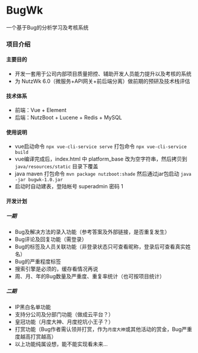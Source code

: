 # BugWk
一个基于Bug的分析学习及考核系统

### 项目介绍
#### 主要目的
* 开发一套用于公司内部项目质量把控、辅助开发人员能力提升以及考核的系统
* 为 NutzWk 6.0（微服务+API网关+前后端分离）做前期的预研及技术栈评估
#### 技术体系
* 前端：Vue + Element
* 后端：NutzBoot + Lucene + Redis + MySQL
#### 使用说明
* vue启动命令 `npx vue-cli-service serve` 打包命令 `npx vue-cli-service build`
* vue编译完成后，index.html 中 platform_base 改为空字符串，然后拷贝到 `java/resources/static` 目录下覆盖
* java maven 打包命令 `mvn package nutzboot:shade` 然后通过jar包启动 `java -jar bugwk-1.0.jar `
* 启动时自动建表，登陆帐号 superadmin  密码 1 

#### 开发计划
##### 一期
* Bug及解决方法的录入功能（参考答案及外部链接，是否重复发生）
* Bug评论及回复功能（需登录）
* Bug的标签及人员关联功能（非登录状态只可查看昵称，登录后可查看真实姓名）
* Bug的严重程度标签
* 搜索引擎是必须的，缓存看情况再说
* 周、月、年的Bug数量及严重度、重复率统计（也可按项目统计）
##### 二期
* IP黑白名单功能
* 支持分公司及分部门功能（做成云平台？）
* 皇冠功能（月度大神、月度挖坑小王子？）
* 打赏功能（Bug作者需认领并打赏，作为`月度大神`或其他活动的赏金，Bug严重度越高打赏越高）
* 以上功能纯属设想，能不能实现看未来...

